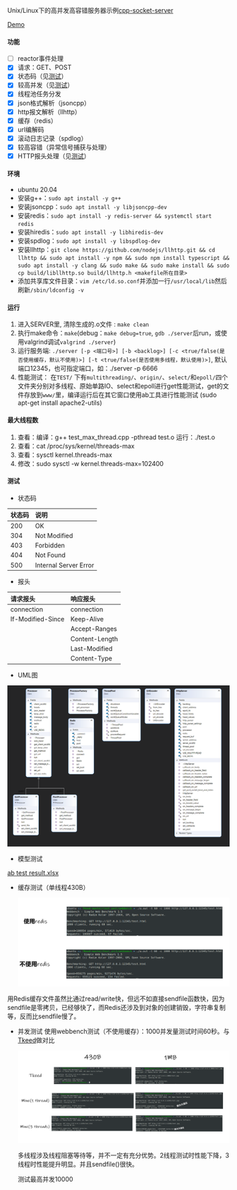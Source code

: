 ﻿Unix/Linux下的高并发高容错服务器示例[cpp-socket-server
](https://github.com/YTMartian/cpp-socket-server)

[Demo](http://123.56.182.46:12345/index.html)

#### 功能

* [ ] reactor事件处理
* [x] 请求：GET、POST
* [x] 状态码（见[测试](#state)）
* [x] 较高并发（见[测试](#concurrency)）
* [x] 线程池任务分发
* [x] json格式解析（jsoncpp）
* [x] http报文解析（llhttp）
* [x] 缓存（redis）
* [x] url编解码
* [x] 滚动日志记录（spdlog）
* [x] 较高容错（异常信号捕获与处理）
* [x] HTTP报头处理（见[测试](#head)）

#### 环境

- ubuntu 20.04
- 安装g++：`sudo apt install -y g++`
- 安装jsoncpp：`sudo apt install -y libjsoncpp-dev`
- 安装redis：`sudo apt install -y redis-server && systemctl start redis`
- 安装hiredis：`sudo apt install -y libhiredis-dev`
- 安装spdlog：`sudo apt install -y libspdlog-dev`
- 安装llhttp：`git clone https://github.com/nodejs/llhttp.git && cd llhttp && sudo apt install -y npm && sudo npm install typescript && sudo apt install -y clang && sudo make && sudo make install && sudo cp build/libllhttp.so build/llhttp.h <makefile所在目录>`
- 添加共享库文件目录：`vim /etc/ld.so.conf`并添加一行`/usr/local/lib`然后刷新`/sbin/ldconfig -v`

#### 运行

1. 进入SERVER里, 清除生成的.o文件 : `make clean`
2. 执行make命令：`make`(debug：`make debug=true`, `gdb ./server`后run，或使用valgrind调试`valgrind ./server`)
3. 运行服务端: `./server [-p <端口号>] [-b <backlog>] [-c <true/false(是否使用缓存，默认不使用)>] [-t <true/false(是否使用多线程，默认使用)>]`,  默认端口12345，也可指定端口，如：./server -p 6666
4. 性能测试： 在`TEST/` 下有`multithreading/`、`origin/`、`select/`和`epoll/`四个文件夹分别对多线程、原始单路IO、select和epoll进行get性能测试，get的文件存放到`www/`里，编译运行后在其它窗口使用ab工具进行性能测试 (sudo apt-get install apache2-utils)

#### 最大线程数

1. 查看：编译：g++ test_max_thread.cpp -pthread test.o 运行：./test.o
2. 查看：cat /proc/sys/kernel/threads-max
3. 查看：sysctl kernel.threads-max
4. 修改：sudo sysctl -w kernel.threads-max=102400

#### 测试

- <span id="state">状态码</span>

|状态码|说明|
|:--|:--|
|200|OK|
|304|Not Modified|
|403|Forbidden|
|404|Not Found|
|500|Internal Server Error|

- <span id="head">报头</span>

|请求报头|响应报头|
|:--|:--|
|connection|connection|
|If-Modified-Since|Keep-Alive|
||Accept-Ranges|
||Content-Length|
||Last-Modified|
||Content-Type|

- UML图

![UML](./TEST/压测/UML.png)

- 模型测试

[ab test result.xlsx](./TEST/模型测试/ab_test_result.xlsx)

- 缓存测试（单线程430B）

    ![缓存测试](./TEST/压测/cache_test.png)

用Redis缓存文件虽然比通过read/write快，但远不如直接sendfile函数快，因为sendfile是零拷贝，已经够快了，而Redis还涉及到对象的创建销毁，字符串复制等，反而比sendfile慢了。

- <span id="concurrency">并发测试</span>
使用webbench测试（不使用缓存）：1000并发量测试时间60秒。与[Tkeed](https://github.com/linw7/TKeed)做对比

    ![并发测试](./TEST/压测/concurrency_test.png)

    多线程涉及线程阻塞等待等，并不一定有充分优势。2线程测试时性能下降，3线程时性能提升明显。并且sendfile()很快。

    测试最高并发10000


